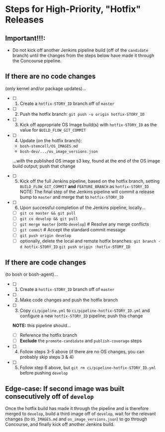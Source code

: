 # Steps for High-Priority, "Hotfix" Releases

## Important!!!:

- Do not kick off another Jenkins pipeline build (off of the `candidate` branch)
  until the changes from the steps below have made it through the Concourse pipeline.

## If there are no code changes

(only kernel and/or package updates)...

- [ ] 1. Create a `hotfix-STORY_ID` branch off of `master`
- [ ] 2. Push the hotfix branch: `git push -u origin hotfix-STORY_ID`
- [ ] 3. Kick off appropriate OS Image build(s) with `hotfix-STORY_ID` as the value for `BUILD_FLOW_GIT_COMMIT`
- [ ] 4. Update (on the hotfix branch):
  - `bosh-stemcell/OS_IMAGES.md`
  - `bosh-dev/.../os_image_versions.json`

  ...with the published OS image s3 key, found at the end of the OS image build output; push that change
- [ ] 5. Kick off the full Jenkins pipeline, based on the hotfix branch, setting `BUILD_FLOW_GIT_COMMIT` **and** `FEATURE_BRANCH` as `hotfix-STORY_ID`
         NOTE: The final step of the Jenkins pipeline will commit a release bump to `master` and merge that to `hotfix-STORY_ID`
- [ ] 6. Upon successful completion of the Jenkins pipeline, locally...
  - [ ] `git co master && git pull`
  - [ ] `git co develop && git pull`
  - [ ] `git merge master` (onto `develop`) # Resolve any merge conflicts
  - [ ] `git commit` # Accept the standard commit message
  - [ ] `git push origin develop`
  - [ ] optionally, delete the local and remote hotfix branches:
      `git branch -d hotfix-STORY_ID`
      `git push origin :hotfix-STORY_ID`

## If there are code changes

(to bosh or bosh-agent)...

- [ ] 1. Create a `hotfix-STORY_ID` branch off of `master`
- [ ] 2. Make code changes and push the hotfix branch
- [ ] 3. Copy `ci/pipeline.yml` to `ci/pipeline-hotfix-STORY_ID.yml` and configure a new `hotfix-STORY_ID` pipeline; push this change

    **NOTE:** this pipeline should...
  - [ ] Reference the hotfix branch
  - [ ] **Exclude** the `promote-candidate` and `publish-coverage` steps
- [ ] 4. Follow steps 3-5 above (if there are no OS changes, you can probably skip steps 3 & 4)
- [ ] 5. Follow step 6 above, but `git rm ci/pipeline-hotfix-STORY_ID.yml` before pushing `develop`

## Edge-case: If second image was built consecutively off of `develop`

Once the hotfix build has made it through the pipeline and is therefore merged to `develop`, build a third image off of `develop`, wait for the relevant changes (to `OS_IMAGES.md` and `os_image_versions.json`) to go through Concourse, and finally kick off another Jenkins build.
